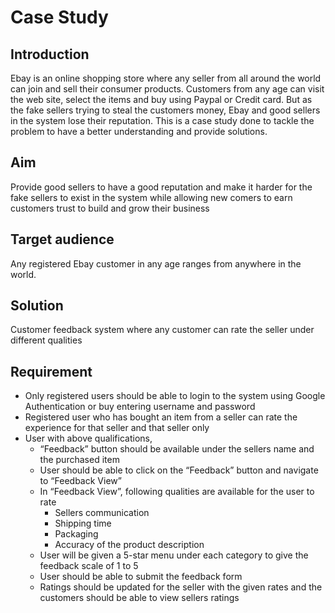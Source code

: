 # Case Study

## Introduction

Ebay is an online shopping store where any seller from all around the world can
join and sell their consumer products. Customers from any age can visit the web site,
select the items and buy using Paypal or Credit card. But as the fake sellers
trying to steal the customers money, Ebay and good sellers in the system lose
their reputation. This is a case study done to tackle the problem
to have a better understanding and provide solutions.

## Aim

Provide good sellers to have a good reputation and make it harder for the fake
sellers to exist in the system while allowing new comers to earn customers trust
to build and grow their business

## Target audience

Any registered Ebay customer in any age ranges from anywhere in the world.

## Solution

Customer feedback system where any customer can rate the seller under different qualities

## Requirement

* Only registered users should be able to login to the system using Google Authentication or buy entering username and password
* Registered user who has bought an item from a seller can rate the experience for that seller and that seller only
* User with above qualifications,
	* “Feedback” button should be available under the sellers name and the purchased item
	* User should be able to click on the “Feedback” button and navigate to “Feedback View”
	* In “Feedback View”, following qualities are available for the user to rate
		* Sellers communication
		* Shipping time
		* Packaging
		* Accuracy of the product description
	* User will be given a 5-star menu under each category to give the feedback scale of 1 to 5
	* User should be able to submit the feedback form
	* Ratings should be updated for the seller with the given rates and the customers should be able to view sellers ratings
